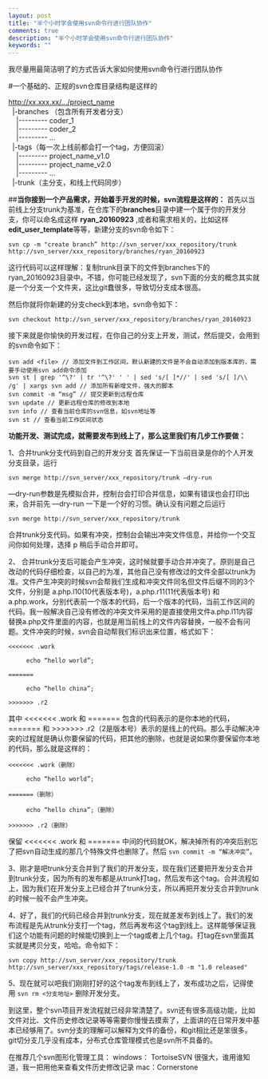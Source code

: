 ```yaml
---
layout: post
title: "半个小时学会使用svn命令行进行团队协作"
comments: true
description: "半个小时学会使用svn命令行进行团队协作"
keywords: ""
---
```



我尽量用最简洁明了的方式告诉大家如何使用svn命令行进行团队协作

#一个基础的、正规的svn仓库目录结构是这样的

http://xx.xxx.xx/.../project_name <br />
&nbsp;&nbsp;|-branches （包含所有开发者分支）<br />
&nbsp;&nbsp;&nbsp;&nbsp;|--------- coder_1 <br />
&nbsp;&nbsp;&nbsp;&nbsp;|--------- coder_2 <br />
&nbsp;&nbsp;&nbsp;&nbsp;|--------- ... <br />
&nbsp;&nbsp;|-tags（每一次上线前都会打一个tag，方便回滚）<br />
&nbsp;&nbsp;&nbsp;&nbsp;|--------- project_name_v1.0 <br />
&nbsp;&nbsp;&nbsp;&nbsp;|--------- project_name_v2.0 <br />
&nbsp;&nbsp;&nbsp;&nbsp;|--------- ... <br />
&nbsp;&nbsp;|-trunk（主分支，和线上代码同步）<br />


##**当你接到一个产品需求，开始着手开发的时候，svn流程是这样的：**
首先以当前线上分支trunk为基准，在仓库下的**branches**目录中建一个属于你的开发分支，你可以命名成这样 **ryan_20160923** ,或者和需求相关的，比如这样**edit_user_template**等等，新建分支的svn命令如下：

```
svn cp -m "create branch” http://svn_server/xxx_repository/trunk http://svn_server/xxx_repository/branches/ryan_20160923
```
这行代码可以这样理解：复制trunk目录下的文件到branches下的ryan_20160923目录中。不错，你可能已经发现了，svn下面的分支的概念其实就是一个分支一个文件夹，这比git蠢很多，导致切分支成本很高。

然后你就将你新建的分支check到本地，svn命令如下：

```
svn checkout http://svn_server/xxx_repository/branches/ryan_20160923
```

接下来就是你愉快的开发过程，在你自己的分支上开发，测试，然后提交，会用到的svn命令如下：

```
svn add <file> // 添加文件到工作区间，默认新建的文件是不会自动添加到版本库的，需要手动使用svn add命令添加
svn st | grep '^\?' | tr '^\?' ' ' | sed 's/[ ]*//' | sed 's/[ ]/\\ /g' | xargs svn add // 添加所有新增文件，强大的脚本
svn commit -m “msg” // 提交更新到远程仓库
svn update // 更新远程仓库的修改到本地
svn info // 查看当前仓库的svn信息，如svn地址等
svn st // 查看当前工作区间状态
```

**功能开发、测试完成，就需要发布到线上了，那么这里我们有几步工作要做：**

1、合并trunk分支代码到自己的开发分支
首先保证一下当前目录是你的个人开发分支目录，运行

```
svn merge http://svn_server/xxx_repository/trunk —dry-run
```
—dry-run参数是先模拟合并，控制台会打印合并信息，如果有错误也会打印出来，合并前先 —dry-run 一下是一个好的习惯。确认没有问题之后运行

```
svn merge http://svn_server/xxx_repository/trunk
```
合并trunk分支代码。如果有冲突，控制台会输出冲突文件信息，并给你一个交互问你如何处理，选择 p 稍后手动合并即可。


2、 合并trunk分支后可能会产生冲突，这时候就要手动合并冲突了。原则是自己改动的代码仔细检查，以自己的为准，其他自己没有修改过的文件全部以trunk为准。文件产生冲突的时候svn会帮我们生成和冲突文件同名但文件后缀不同的3个文件，分别是 a.php.l10(10代表版本号)，a.php.r11(11代表版本号) 和 a.php.work，分别代表前一个版本的代码，后一个版本的代码，当前工作区间的代码。我一般解决自己没有修改的冲突文件采用的是直接使用文件a.php.l11内容替换a.php文件里面的内容，也就是用当前线上的文件内容替换，一般不会有问题。文件冲突的时候，svn会自动帮我们标识出来位置，格式如下：

```
<<<<<<< .work

     echo “hello world”;

=======

     echo “hello china”;

>>>>>>> .r2
```
其中 <<<<<<< .work 和 ======= 包含的代码表示的是你本地的代码， ======= 和 >>>>>>> .r2（2是版本号）表示的是线上的代码。那么手动解决冲突的过程就是确认你要保留的代码，把其他的删除，也就是说如果你要保留你本地的代码，那么就是这样的：

```
<<<<<<< .work（删除）

     echo “hello world”;

=======（删除）

     echo “hello china”;（删除）

>>>>>>> .r2（删除）
```

保留 <<<<<<< .work 和 ======= 中间的代码就OK，解决掉所有的冲突后别忘了把svn自动生成的那几个特殊文件也删除了。然后 `svn commit -m “解决冲突”`。

3、刚才是吧trunk分支合并到了我们的开发分支，现在我们还要把开发分支合并到trunk分支，因为所有的发布都是从trunk打tag，然后发布这个tag。合并流程如上，因为我们在开发分支上已经合并了trunk分支，所以再把开发分支合并到trunk的时候一般不会产生冲突。

4、好了，我们的代码已经合并到trunk分支，现在就差发布到线上了。我们的发布流程是先从trunk分支打一个tag，然后再发布这个tag到线上。这样能够保证我们这个功能有问题的时候能切换到上一个tag或者上几个tag。打tag在svn里面其实就是拷贝分支，哈哈。命令如下：

```
svn copy http://svn_server/xxx_repository/trunk http://svn_server/xxx_repository/tags/release-1.0 -m "1.0 released"
```

5、现在就可以吧我们刚刚打好的这个tag发布到线上了，发布成功之后，记得使用 `svn rm <分支地址>` 删除开发分支。

到这里，整个svn项目开发流程就已经非常清楚了。svn还有很多高级功能，比如文件对比、文件历史修改记录等等需要你慢慢去摸索了，上面讲的在日常开发中基本已经够用了。svn分支的理解可以解释为文件的备份，和git相比还是笨很多。git切分支几乎没有成本，分布式仓库管理模式也是svn所不具备的。

在推荐几个svn图形化管理工具：
windows： TortoiseSVN   很强大，谁用谁知道，我一把用他来查看文件历史修改记录
mac：Cornerstone